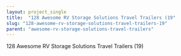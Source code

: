 ```yaml
---
layout: project_single
title:  "128 Awesome RV Storage Solutions Travel Trailers (19"
slug: "128-awesome-rv-storage-solutions-travel-trailers-19"
parent: "awesome-rv-storage-solutions-travel-trailers"
---
```

128 Awesome RV Storage Solutions Travel Trailers (19)